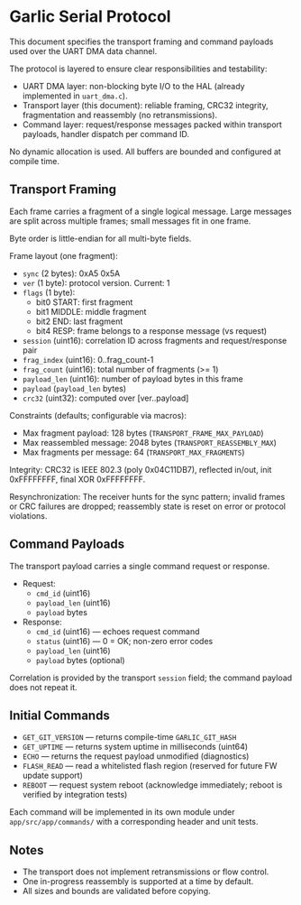 # Garlic Serial Protocol

This document specifies the transport framing and command payloads used over the UART DMA data channel.

The protocol is layered to ensure clear responsibilities and testability:

- UART DMA layer: non-blocking byte I/O to the HAL (already implemented in `uart_dma.c`).
- Transport layer (this document): reliable framing, CRC32 integrity, fragmentation and reassembly (no retransmissions).
- Command layer: request/response messages packed within transport payloads, handler dispatch per command ID.

No dynamic allocation is used. All buffers are bounded and configured at compile time.

## Transport Framing

Each frame carries a fragment of a single logical message. Large messages are split across multiple frames; small messages fit in one frame.

Byte order is little-endian for all multi-byte fields.

Frame layout (one fragment):

- `sync` (2 bytes): 0xA5 0x5A
- `ver` (1 byte): protocol version. Current: 1
- `flags` (1 byte):
  - bit0 START: first fragment
  - bit1 MIDDLE: middle fragment
  - bit2 END: last fragment
  - bit4 RESP: frame belongs to a response message (vs request)
- `session` (uint16): correlation ID across fragments and request/response pair
- `frag_index` (uint16): 0..frag_count-1
- `frag_count` (uint16): total number of fragments (>= 1)
- `payload_len` (uint16): number of payload bytes in this frame
- `payload` (`payload_len` bytes)
- `crc32` (uint32): computed over [ver..payload]

Constraints (defaults; configurable via macros):

- Max fragment payload: 128 bytes (`TRANSPORT_FRAME_MAX_PAYLOAD`)
- Max reassembled message: 2048 bytes (`TRANSPORT_REASSEMBLY_MAX`)
- Max fragments per message: 64 (`TRANSPORT_MAX_FRAGMENTS`)

Integrity: CRC32 is IEEE 802.3 (poly 0x04C11DB7), reflected in/out, init 0xFFFFFFFF, final XOR 0xFFFFFFFF.

Resynchronization: The receiver hunts for the sync pattern; invalid frames or CRC failures are dropped; reassembly state is reset on error or protocol violations.

## Command Payloads

The transport payload carries a single command request or response.

- Request:
  - `cmd_id` (uint16)
  - `payload_len` (uint16)
  - `payload` bytes
- Response:
  - `cmd_id` (uint16) — echoes request command
  - `status` (uint16) — 0 = OK; non-zero error codes
  - `payload_len` (uint16)
  - `payload` bytes (optional)

Correlation is provided by the transport `session` field; the command payload does not repeat it.

## Initial Commands

- `GET_GIT_VERSION` — returns compile-time `GARLIC_GIT_HASH`
- `GET_UPTIME` — returns system uptime in milliseconds (uint64)
- `ECHO` — returns the request payload unmodified (diagnostics)
- `FLASH_READ` — read a whitelisted flash region (reserved for future FW update support)
- `REBOOT` — request system reboot (acknowledge immediately; reboot is verified by integration tests)

Each command will be implemented in its own module under `app/src/app/commands/` with a corresponding header and unit tests.

## Notes

- The transport does not implement retransmissions or flow control.
- One in-progress reassembly is supported at a time by default.
- All sizes and bounds are validated before copying.
